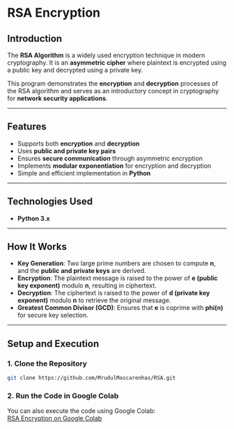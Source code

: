 # RSA Encryption 

## **Introduction**
The **RSA Algorithm** is a widely used encryption technique in modern cryptography. It is an **asymmetric cipher** where plaintext is encrypted using a public key and decrypted using a private key. 

This program demonstrates the **encryption** and **decryption** processes of the RSA algorithm and serves as an introductory concept in cryptography for **network security applications**.

---

## **Features**
- Supports both **encryption** and **decryption**  
- Uses **public and private key pairs**  
- Ensures **secure communication** through asymmetric encryption  
- Implements **modular exponentiation** for encryption and decryption  
- Simple and efficient implementation in **Python**  

---

## **Technologies Used**
- **Python 3.x**  

---

## **How It Works**
- **Key Generation**: Two large prime numbers are chosen to compute **n**, and the **public and private keys** are derived.  
- **Encryption**: The plaintext message is raised to the power of **e (public key exponent)** modulo **n**, resulting in ciphertext.  
- **Decryption**: The ciphertext is raised to the power of **d (private key exponent)** modulo **n** to retrieve the original message.  
- **Greatest Common Divisor (GCD)**: Ensures that **e** is coprime with **phi(n)** for secure key selection.  

---

## **Setup and Execution**
### **1. Clone the Repository**
```sh
git clone https://github.com/MrudulMascarenhas/RSA.git
```

### **2. Run the Code in Google Colab**
You can also execute the code using Google Colab:  
[RSA Encryption on Google Colab](https://colab.research.google.com/drive/1ZUMTwdcEjY5YnTz09CQIkGJtrJMj33hS?usp=sharing)

